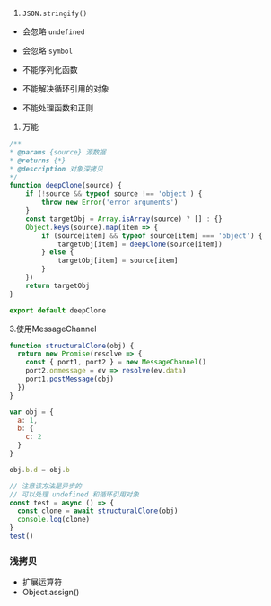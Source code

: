 1. `JSON.stringify()`

- 会忽略 `undefined`
- 会忽略 `symbol`

- 不能序列化函数
- 不能解决循环引用的对象

- 不能处理函数和正则

1. 万能

```javascript
/**
* @params {source} 源数据
* @returns {*}
* @description 对象深拷贝
*/
function deepClone(source) {
    if (!source && typeof source !== 'object') {
        throw new Error('error arguments')
    }
    const targetObj = Array.isArray(source) ? [] : {}
    Object.keys(source).map(item => {
        if (source[item] && typeof source[item] === 'object') {
            targetObj[item] = deepClone(source[item])
        } else {
            targetObj[item] = source[item]
        }
    })
    return targetObj
}

export default deepClone
```

3.使用MessageChannel

```javascript
function structuralClone(obj) {
  return new Promise(resolve => {
    const { port1, port2 } = new MessageChannel()
    port2.onmessage = ev => resolve(ev.data)
    port1.postMessage(obj)
  })
}

var obj = {
  a: 1,
  b: {
    c: 2
  }
}

obj.b.d = obj.b

// 注意该方法是异步的
// 可以处理 undefined 和循环引用对象
const test = async () => {
  const clone = await structuralClone(obj)
  console.log(clone)
}
test()
```

### 浅拷贝

- 扩展运算符
- Object.assign()
